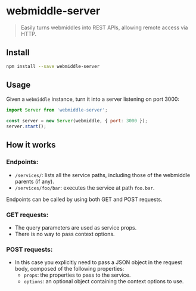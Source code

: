# webmiddle-server

> Easily turns webmiddles into REST APIs, allowing remote access via HTTP.

## Install

```bash
npm install --save webmiddle-server
```

## Usage

Given a `webmiddle` instance, turn it into a server listening on port 3000:

```jsx
import Server from 'webmiddle-server';

const server = new Server(webmiddle, { port: 3000 });
server.start();
```

## How it works

### Endpoints:

- `/services/`: lists all the service paths, including those of the webmiddle parents (if any).
- `/services/foo/bar`: executes the service at path `foo.bar`.

Endpoints can be called by using both GET and POST requests.

### GET requests:
- The query parameters are used as service props.
- There is no way to pass context options.

### POST requests:
- In this case you explicitly need to pass a JSON object in the request body, composed of the following properties:
  - `props`: the properties to pass to the service.
  - `options`: an optional object containing the context options to use.
